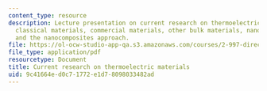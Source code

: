 ```yaml
---
content_type: resource
description: Lecture presentation on current research on thermoelectric materials,
  classical materials, commercial materials, other bulk materials, nanostructuring,
  and the nanocomposites approach.
file: https://ol-ocw-studio-app-qa.s3.amazonaws.com/courses/2-997-direct-solar-thermal-to-electrical-energy-conversion-technologies-fall-2009/9c41664ed0c71772e1d78098033482ad_MIT2_997F09_lec05.pdf
file_type: application/pdf
resourcetype: Document
title: Current research on thermoelectric materials
uid: 9c41664e-d0c7-1772-e1d7-8098033482ad
---
```

